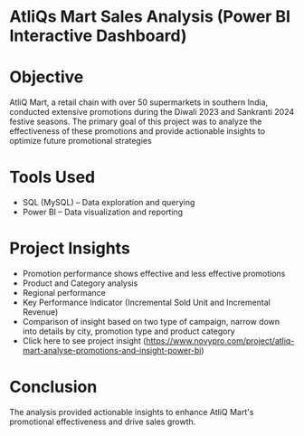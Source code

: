 # AtliQs Mart Sales Analysis (Power BI Interactive Dashboard)
# Objective
AtliQ Mart, a retail chain with over 50 supermarkets in southern India, conducted extensive promotions during the Diwali 2023 and Sankranti 2024 festive seasons. The primary goal of this project was to analyze the effectiveness of these promotions and provide actionable insights to optimize future promotional strategies

# Tools Used
- SQL (MySQL) – Data exploration and querying
- Power BI – Data visualization and reporting

# Project Insights
- Promotion performance shows effective and less effective promotions
- Product and Category analysis
- Regional performance
- Key Performance Indicator (Incremental Sold Unit and Incremental Revenue)
- Comparison of insight based on two type of campaign, narrow down into details by city, promotion type and product category
- Click here to see project insight (https://www.novypro.com/project/atliq-mart-analyse-promotions-and-insight-power-bi)

# Conclusion
The analysis provided actionable insights to enhance AtliQ Mart's promotional effectiveness and drive sales growth. 
